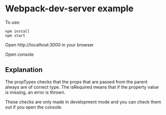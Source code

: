 # Webpack-dev-server example

To use:
```
npm install
npm start
```

Open http://localhost:3000 in your browser

Open console

## Explanation

The propTypes checks that the props that are passed from the parent always are of correct type. The isRequired means that if the property value is missing, an error is thrown.

These checks are only made in development mode and you can check them out if you open the console.
